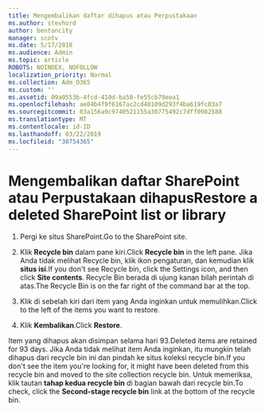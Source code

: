 ```yaml
---
title: Mengembalikan daftar dihapus atau Perpustakaan
ms.author: stevhord
author: bentoncity
manager: scotv
ms.date: 5/17/2018
ms.audience: Admin
ms.topic: article
ROBOTS: NOINDEX, NOFOLLOW
localization_priority: Normal
ms.collection: Adm_O365
ms.custom: ''
ms.assetid: 09a0553b-4fcd-410d-ba50-fe55cb79eea1
ms.openlocfilehash: ae04b4f9f6167ac2cd40109d293f4ba619fc03a7
ms.sourcegitcommit: 03a156a9c9740521155a30775492c7dff0982588
ms.translationtype: MT
ms.contentlocale: id-ID
ms.lasthandoff: 03/22/2019
ms.locfileid: "30754365"
---
```

# <a name="restore-a-deleted-sharepoint-list-or-library"></a><span data-ttu-id="86269-102">Mengembalikan daftar SharePoint atau Perpustakaan dihapus</span><span class="sxs-lookup"><span data-stu-id="86269-102">Restore a deleted SharePoint list or library</span></span>

1. <span data-ttu-id="86269-103">Pergi ke situs SharePoint.</span><span class="sxs-lookup"><span data-stu-id="86269-103">Go to the SharePoint site.</span></span>
    
2. <span data-ttu-id="86269-104">Klik **Recycle bin** dalam pane kiri.</span><span class="sxs-lookup"><span data-stu-id="86269-104">Click **Recycle bin** in the left pane.</span></span> <span data-ttu-id="86269-105">Jika Anda tidak melihat Recycle bin, klik ikon pengaturan, dan kemudian klik **situs isi**.</span><span class="sxs-lookup"><span data-stu-id="86269-105">If you don't see Recycle bin, click the Settings icon, and then click **Site contents**.</span></span> <span data-ttu-id="86269-106">Recycle Bin berada di ujung kanan bilah perintah di atas.</span><span class="sxs-lookup"><span data-stu-id="86269-106">The Recycle Bin is on the far right of the command bar at the top.</span></span>
    
3. <span data-ttu-id="86269-107">Klik di sebelah kiri dari item yang Anda inginkan untuk memulihkan.</span><span class="sxs-lookup"><span data-stu-id="86269-107">Click to the left of the items you want to restore.</span></span>
    
4. <span data-ttu-id="86269-108">Klik **Kembalikan**.</span><span class="sxs-lookup"><span data-stu-id="86269-108">Click **Restore**.</span></span>
    
<span data-ttu-id="86269-109">Item yang dihapus akan disimpan selama hari 93.</span><span class="sxs-lookup"><span data-stu-id="86269-109">Deleted items are retained for 93 days.</span></span> <span data-ttu-id="86269-110">Jika Anda tidak melihat item Anda inginkan, itu mungkin telah dihapus dari recycle bin ini dan pindah ke situs koleksi recycle bin.</span><span class="sxs-lookup"><span data-stu-id="86269-110">If you don't see the item you're looking for, it might have been deleted from this recycle bin and moved to the site collection recycle bin.</span></span> <span data-ttu-id="86269-111">Untuk memeriksa, klik tautan **tahap kedua recycle bin** di bagian bawah dari recycle bin.</span><span class="sxs-lookup"><span data-stu-id="86269-111">To check, click the **Second-stage recycle bin** link at the bottom of the recycle bin.</span></span> 
  

